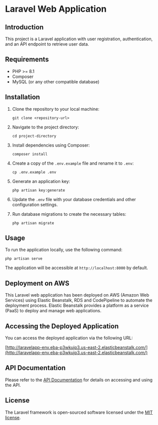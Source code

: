 # Laravel Web Application

## Introduction

This project is a Laravel application with user registration, authentication, and an API endpoint to retrieve user data.

## Requirements

- PHP >= 8.1
- Composer
- MySQL (or any other compatible database)

## Installation

1. Clone the repository to your local machine:

   ```
   git clone <repository-url>
   ```

2. Navigate to the project directory:

   ```
   cd project-directory
   ```

3. Install dependencies using Composer:

   ```
   composer install
   ```

4. Create a copy of the `.env.example` file and rename it to `.env`:

   ```
   cp .env.example .env
   ```

5. Generate an application key:

   ```
   php artisan key:generate
   ```

6. Update the `.env` file with your database credentials and other configuration settings.

7. Run database migrations to create the necessary tables:

   ```
   php artisan migrate
   ```

## Usage

To run the application locally, use the following command:

```
php artisan serve
```

The application will be accessible at `http://localhost:8000` by default.

## Deployment on AWS

This Laravel web application has been deployed on AWS (Amazon Web Services) using Elastic Beanstalk, RDS and CodePipeline to automate the deployment process. Elastic Beanstalk provides a platform as a service (PaaS) to deploy and manage web applications.

## Accessing the Deployed Application

You can access the deployed application via the following URL:

[http://laravelapp-env.eba-p3wkujp3.us-east-2.elasticbeanstalk.com/](http://laravelapp-env.eba-p3wkujp3.us-east-2.elasticbeanstalk.com/)

## API Documentation

Please refer to the [API Documentation](api-documentation.md) for details on accessing and using the API.

## License

The Laravel framework is open-sourced software licensed under the [MIT license](https://opensource.org/licenses/MIT).

